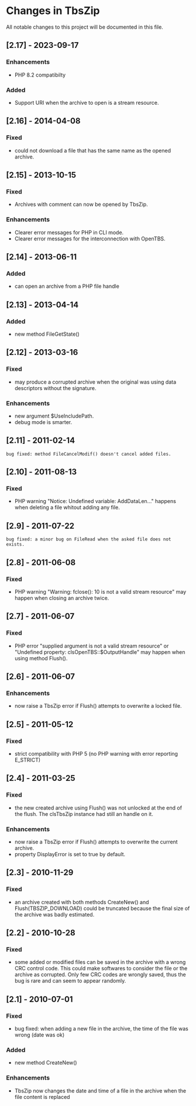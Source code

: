 # Changes in TbsZip

All notable changes to this project will be documented in this file.

## [2.17] - 2023-09-17

### Enhancements

- PHP 8.2 compatibilty

### Added

- Support URI when the archive to open is a stream resource.

## [2.16] - 2014-04-08

### Fixed

- could not download a file that has the same name as the opened archive.

## [2.15] - 2013-10-15

### Fixed

- Archives with comment can now be opened by TbsZip.

### Enhancements

- Clearer error messages for PHP in CLI mode.
- Clearer error messages for the interconnection with OpenTBS.

## [2.14] - 2013-06-11

### Added

- can open an archive from a PHP file handle

## [2.13] - 2013-04-14

### Added

- new method FileGetState()

## [2.12] - 2013-03-16

### Fixed

-  may produce a corrupted archive when the original was using data descriptors without the signature.

### Enhancements

- new argument $UseIncludePath.
- debug mode is smarter.

## [2.11] - 2011-02-14

    bug fixed: method FileCancelModif() doesn't cancel added files.

## [2.10] - 2011-08-13

### Fixed

- PHP warning "Notice: Undefined variable: AddDataLen..." happens when deleting a file whitout adding any file.

## [2.9] - 2011-07-22

    bug fixed: a minor bug on FileRead when the asked file does not exists.

## [2.8] - 2011-06-08

### Fixed

- PHP warning "Warning: fclose(): 10 is not a valid stream resource" may happen when closing an archive twice.

## [2.7] - 2011-06-07

### Fixed

- PHP error "supplied argument is not a valid stream resource" or "Undefined property: clsOpenTBS::$OutputHandle" may happen when using method Flush().

## [2.6] - 2011-06-07

### Enhancements

- now raise a TbsZip error if Flush() attempts to overwrite a locked file.

## [2.5] - 2011-05-12

### Fixed

- strict compatibility with PHP 5 (no PHP warning with error reporting E_STRICT)

## [2.4] - 2011-03-25

### Fixed

-  the new created archive using Flush() was not unlocked at the end of the flush. The clsTbsZip instance had still an handle on it.

### Enhancements

- now raise a TbsZip error if Flush() attempts to overwrite the current archive.
- property DisplayError is set to true by default.

## [2.3] - 2010-11-29

### Fixed

- an archive created with both methods CreateNew() and Flush(TBSZIP_DOWNLOAD) could be truncated because the final size of the archive was badly estimated.

## [2.2] - 2010-10-28

### Fixed

- some added or modified files can be saved in the archive with a wrong CRC control code. This could make softwares to consider the file or the archive as corrupted. Only few CRC codes are wrongly saved, thus the bug is rare and can seem to appear randomly.

## [2.1] - 2010-07-01

### Fixed

- bug fixed: when adding a new file in the archive, the time of the file was wrong (date was ok)

### Added

- new method CreateNew()

### Enhancements

- TbsZip now changes the date and time of a file in the archive when the file content is replaced